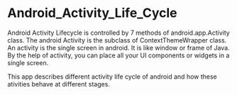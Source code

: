 # Android_Activity_Life_Cycle
Android Activity Lifecycle is controlled by 7 methods of android.app.Activity class. The android Activity is the subclass of ContextThemeWrapper class.
An activity is the single screen in android. It is like window or frame of Java.
By the help of activity, you can place all your UI components or widgets in a single screen.

This app describes different activity life cycle of android and how these ativities behave at different stages.
